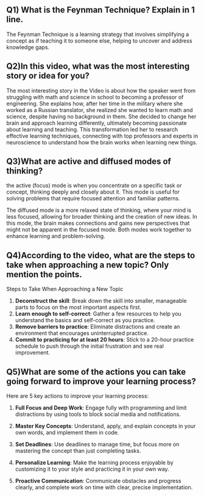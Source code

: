 ## Q1) What is the Feynman Technique? Explain in 1 line.
 The Feynman Technique is a learning strategy that involves simplifying a concept as if teaching it to someone else, helping to uncover and address knowledge gaps.

## Q2)In this video, what was the most interesting story or idea for you?
 The most interesting story in the Video is about how the speaker went from struggling with math and science in school to becoming a professor of engineering. She explains how, after her time in the military where she worked as a Russian translator, she realized she wanted to learn math and science, despite having no background in them. She decided to change her brain and approach learning differently, ultimately becoming passionate about learning and teaching. This transformation led her to research effective learning techniques, connecting with top professors and experts in neuroscience to understand how the brain works when learning new things.

## Q3)What are active and diffused modes of thinking?
 the active (focus) mode is when you concentrate on a specific task or concept, thinking deeply and closely about it. This mode is useful for solving problems that require focused attention and familiar patterns.

 The diffused mode is a more relaxed state of thinking, where your mind is less focused, allowing for broader thinking and the creation of new ideas. In this mode, the brain makes connections and gains new perspectives that might not be apparent in the focused mode. Both modes work together to enhance learning and problem-solving.

## Q4)According to the video, what are the steps to take when approaching a new topic? Only mention the points.
 Steps to Take When Approaching a New Topic

1. **Deconstruct the skill**: Break down the skill into smaller, manageable parts to focus on the most important aspects first.
2. **Learn enough to self-correct**: Gather a few resources to help you understand the basics and self-correct as you practice.
3. **Remove barriers to practice**: Eliminate distractions and create an environment that encourages uninterrupted practice.
4. **Commit to practicing for at least 20 hours**: Stick to a 20-hour practice schedule to push through the initial frustration and see real improvement.

## Q5)What are some of the actions you can take going forward to improve your learning process?

Here are 5 key actions to improve your learning process:

1. **Full Focus and Deep Work**: Engage fully with programming and limit distractions by using tools to block social media and notifications.

2. **Master Key Concepts**: Understand, apply, and explain concepts in your own words, and implement them in code.

3. **Set Deadlines**: Use deadlines to manage time, but focus more on mastering the concept than just completing tasks.

4. **Personalize Learning**: Make the learning process enjoyable by customizing it to your style and practicing it in your own way.

5. **Proactive Communication**: Communicate obstacles and progress clearly, and complete work on time with clear, precise implementation.
